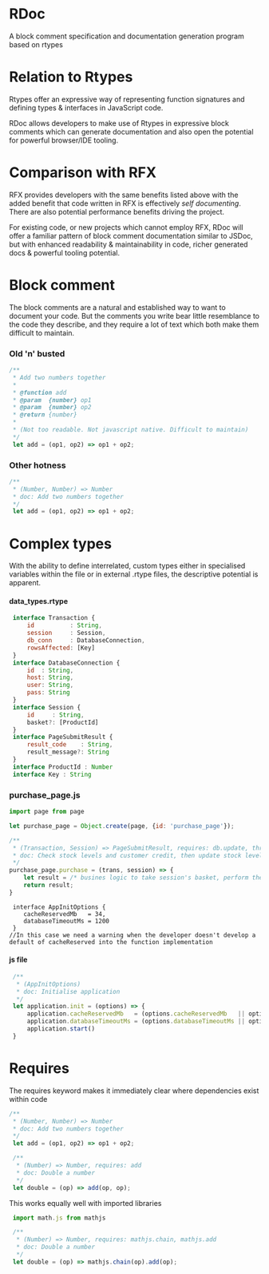 # RDoc
A block comment specification and documentation generation program based on rtypes

# Relation to Rtypes
Rtypes offer an expressive way of representing function signatures and defining types & interfaces in JavaScript code.

RDoc allows developers to make use of Rtypes in expressive block comments which can generate documentation and also open the potential for powerful browser/IDE tooling.

# Comparison with RFX
RFX provides developers with the same benefits listed above with the added benefit that code written in RFX is effectively _self documenting_. There are also potential performance benefits driving the project.

For existing code, or new projects which cannot employ RFX, RDoc will offer a familiar pattern of block comment documentation similar to JSDoc, but with enhanced readability & maintainability in code, richer generated docs & powerful tooling potential.
 
# Block comment
The block comments are a natural and established way to want to document your code. But the comments you write bear little resemblance to the code they describe, and they require a lot of text which both make them difficult to maintain.
### Old 'n' busted
```javascript
/**
 * Add two numbers together
 *
 * @function add
 * @param  {number} op1
 * @param  {number} op2
 * @return {number}
 *
 * (Not too readable. Not javascript native. Difficult to maintain)
 */
 let add = (op1, op2) => op1 + op2;
```
### Other hotness
```javascript
/**
 * (Number, Number) => Number
 * doc: Add two numbers together
 */
 let add = (op1, op2) => op1 + op2;
```
 
# Complex types
With the ability to define interrelated, custom types either in specialised variables within the file or in external .rtype files, the descriptive potential is apparent.
#### data_types.rtype
```javascript
 interface Transaction {
     id          : String,
     session     : Session,
     db_conn     : DatabaseConnection,
     rowsAffected: [Key]
 }
 interface DatabaseConnection {
     id  : String,
     host: String,
     user: String,
     pass: String
 }
 interface Session {
     id     : String,
     basket?: [ProductId]
 }
 interface PageSubmitResult {
     result_code    : String,
     result_message?: String
 }
 interface ProductId : Number
 interface Key : String
```
### purchase_page.js
```javascript
import page from page

let purchase_page = Object.create(page, {id: 'purchase_page'});

/**
 * (Transaction, Session) => PageSubmitResult, requires: db.update, throws: NoConnectionError
 * doc: Check stock levels and customer credit, then update stock levels & custom credit
 */
purchase_page.purchase = (trans, session) => {
    let result = /* busines logic to take session's basket, perform the appropriate check's & update's and create result */ 
    return result;
}
```
```
 interface AppInitOptions {
    cacheReservedMb   = 34,
    databaseTimeoutMs = 1200
 }
//In this case we need a warning when the developer doesn't develop a default of cacheReserved into the function implementation
```
#### js file
```javascript
 /**
  * (AppInitOptions)
  * doc: Initialise application
  */
 let application.init = (options) => {
     application.cacheReservedMb   = (options.cacheReservedMb   || options.cacheReservedMb   = 34);
     application.databaseTimeoutMs = (options.databaseTimeoutMs || options.databaseTimeoutMs = 1200);
     application.start()
 }
```
# Requires
The requires keyword makes it immediately clear where dependencies exist within code
```javascript
/**
 * (Number, Number) => Number
 * doc: Add two numbers together
 */
 let add = (op1, op2) => op1 + op2;

 /**
  * (Number) => Number, requires: add
  * doc: Double a number
  */
 let double = (op) => add(op, op);
```

This works equally well with imported libraries
```javascript
 import math.js from mathjs

 /**
  * (Number) => Number, requires: mathjs.chain, mathjs.add
  * doc: Double a number
  */
 let double = (op) => mathjs.chain(op).add(op);
```
